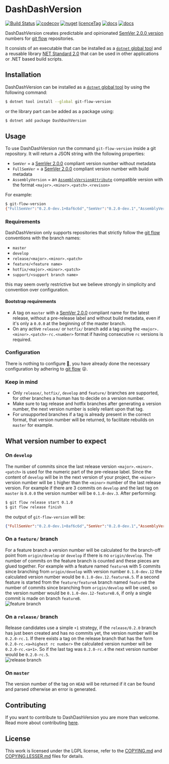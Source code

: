 # DashDashVersion

[![Build Status](https://dev.azure.com/basbossink0470/DashDashVersion/_apis/build/status/hightechict.DashDashVersion?branchName=master)](https://dev.azure.com/basbossink0470/DashDashVersion/_build/latest?definitionId=1&branchName=master)
[![codecov](https://codecov.io/gh/hightechict/DashDashVersion/branch/master/graph/badge.svg)](https://codecov.io/gh/hightechict/DashDashVersion)
[![nuget](https://img.shields.io/nuget/v/git-flow-version.svg?=color=green)](https://www.nuget.org/packages/git-flow-version/)
[licenceTag](https://img.shields.io/github/license/hightechict/DashDashVersion.svg?color=purple)
[![docs](https://img.shields.io/badge/-docs-blue.svg)](https://www.dashdashversion.net/)
[![docs](https://img.shields.io/badge/-repository-green.svg)](https://github.com/hightechict/DashDashVersion)

DashDashVersion creates predictable and opinionated [SemVer 2.0.0 version][SemVer2] numbers for [git flow][gitFlow] repositories.

It consists of an executable that can be installed as a [`dotnet` global tool][globalTool] and a reusable library [NET Standard 2.0](https://docs.microsoft.com/en-us/dotnet/standard/net-standard) that can be used in other applications or .NET based build scripts.

## Installation

DashDashVersion can be installed as a [`dotnet` global tool][globalTool] by using the following command:

```bash
$ dotnet tool install --global git-flow-version
```

or the library part can be added as a package using:

```bash
$ dotnet add package DashDashVersion
```

## Usage

To use DashDashVersion run the command `git-flow-version` inside a git repository.
It will return a JSON string with the following properties:

* `SemVer` = a [SemVer 2.0.0][SemVer2] compliant version number without metadata
* `FullSemVer` = a [SemVer 2.0.0][SemVer2] compliant version number with build metadata
* `AssemblyVersion` = an [`AssemblyVersionAttribute`](https://docs.microsoft.com/en-us/dotnet/api/system.reflection.assemblyversionattribute?view=netstandard-2.0) compatible version with the format `<major>.<minor>.<patch>.<revison>`

For example:
```bash
$ git-flow-version
{"FullSemVer":"0.2.0-dev.1+8af6c6d","SemVer":"0.2.0-dev.1","AssemblyVersion":"0.2.0.128"}
```

### Requirements

DashDashVersion only supports repositories that strictly follow the [git flow][gitFlow] conventions with the branch names:

* `master`
* `develop`
* `release/<major>.<minor>.<patch>`
* `feature/<feature name>`
* `hotfix/<major>.<minor>.<patch>`
* `support/<support branch name>`

this may seem overly restrictive but we believe strongly in simplicity and convention over configuration.

#### Bootstrap requirements

* A tag on `master` with a [SemVer 2.0.0][SemVer2] compliant name for the latest release, without a pre-release label and without build metadata, even if it's only a `0.0.0` at the beginning of the master branch.
* On any active `release/` or `hotfix/` branch add a tag using the  `<major>.<minor>.<patch>-rc.<number>` format if having consecutive `rc` versions is required.

### Configuration

There is nothing to configure 🙌, you have already done the necessary configuration by adhering to [git flow][gitFlow] 😜.

### Keep in mind

* Only `release/`, `hotfix/`, `develop` and `feature/` branches are supported, for other branches a human has to decide on a version number.
* Make sure to tag release and hotfix branches after generating a version number, the next version number is solely reliant upon that tag.
* For unsupported branches if a tag is already present in the correct format, that version number will be returned, to facilitate rebuilds on `master` for example.

## What version number to expect

### On `develop`

The number of commits since the last release version `<major>.<minor>.<patch>` is used for the numeric part of the pre-release label. Since the content of `develop` will be in the next version of your project, the `<minor>` version number will be `1` higher than the `<minor>` number of the last release version.
For example if there are 3 commits on `develop` and the last tag on `master` is `0.0.0` the version number will be `0.1.0-dev.3`.
After performing:

```bash
$ git flow release start 0.1.0
$ git flow release finish
```
the output of `git-flow-version` will be:

```json
{"FullSemVer":"0.2.0-dev.1+8af6c6d","SemVer":"0.2.0-dev.1","AssemblyVersion":"0.2.0.128"}
```

### On a `feature/` branch

For a feature branch a version number will be calculated for the branch-off point from `origin/develop` or `develop` if there is no `origin/develop`. The number of commits on the feature branch is counted and these pieces are glued together.
For example with a feature named `featureA` with 5 commits since branching from `origin/develop` with version number `0.1.0-dev.12` the calculated version number would be `0.1.0-dev.12.featureA.5`.
If a second feature is started from the `feature/featureA` branch named `featureB` the number of commits since branching from `origin/develop` will be used, so the version number would be `0.1.0-dev.12-featureB.6`, if only a single commit is made on branch `featureB`.  
![feature branch](https://raw.githubusercontent.com/hightechict/DashDashVersion/develop/doc/images/feature.svg?sanitize=true)

### On a `release/` branch

Release candidates use a simple `+1` strategy, if the `release/0.2.0` branch has just been created and has no commits yet, the version number will be `0.2.0-rc.1`.
If there exists a tag on the release branch that has the form `0.2.0-rc.<a=highest rc number>` the calculated version number will be `0.2.0-rc.<a+1>`.
So if the last tag was `0.2.0-rc.4` the next version number would be `0.2.0-rc.5`.  
![release branch](https://raw.githubusercontent.com/hightechict/DashDashVersion/develop/doc/images/release.svg?sanitize=true)

### On `master`

The version number of the tag on `HEAD` will be returned if it can be found and parsed otherwise an error is generated.

## Contributing

If you want to contribute to DashDashVersion you are more than welcome.  
Read more about contributing [here][contribute].

## License

This work is licensed under the LGPL license, refer to the [COPYING.md][license] and [COPYING.LESSER.md][licenseExtension] files for details.

[license]: https://github.com/dashdashversion/COPYING.md
[licenseExtension]: https://github.com/dashdashversion/COPYING.LESSER.md
[SemVer2]: https://semver.org/
[gitFlow]: https://nl.atlassian.com/git/tutorials/comparing-workflows/gitflow-workflow
[globalTool]: https://docs.microsoft.com/en-us/dotnet/core/tools/global-tools
[source]: https://github.com/dashdashversion
[contribute]: https://github.com/dashdashversion/CONTRIBUTING.md 
